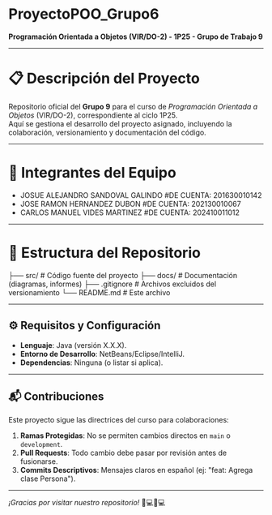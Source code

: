 # ProyectoPOO_Grupo6  
**Programación Orientada a Objetos (VIR/DO-2) - 1P25 - Grupo de Trabajo 9**  

---

# 📋 Descripción del Proyecto  
Repositorio oficial del **Grupo 9** para el curso de *Programación Orientada a Objetos* (VIR/DO-2), correspondiente al ciclo 1P25.  
Aquí se gestiona el desarrollo del proyecto asignado, incluyendo la colaboración, versionamiento y documentación del código.  

---

# 👥 Integrantes del Equipo  
- JOSUE ALEJANDRO SANDOVAL GALINDO   #DE CUENTA: 201630010142
- JOSE RAMON HERNANDEZ DUBON        #DE CUENTA: 202130010067
- CARLOS MANUEL VIDES MARTINEZ    #DE CUENTA: 202410011012

---

# 🚀 Estructura del Repositorio  
├── src/ # Código fuente del proyecto
├── docs/ # Documentación (diagramas, informes)
├── .gitignore # Archivos excluidos del versionamiento
└── README.md # Este archivo

---

## ⚙️ Requisitos y Configuración  
- **Lenguaje**: Java (versión X.X.X).  
- **Entorno de Desarrollo**: NetBeans/Eclipse/IntelliJ.  
- **Dependencias**: Ninguna (o listar si aplica).  

---

## 📬 Contribuciones  
Este proyecto sigue las directrices del curso para colaboraciones:  
1. **Ramas Protegidas**: No se permiten cambios directos en `main` o `development`.  
2. **Pull Requests**: Todo cambio debe pasar por revisión antes de fusionarse.  
3. **Commits Descriptivos**: Mensajes claros en español (ej: "feat: Agrega clase Persona").  

---

*¡Gracias por visitar nuestro repositorio!* 👨💻👩💻  
